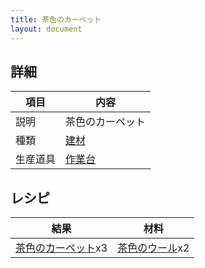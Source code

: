 ```yaml
---
title: 茶色のカーペット
layout: document
---
```

## 詳細

|項目|内容|
|---|---|
|説明|茶色のカーペット|
|種類|[建材](建材)|
|生産道具|[作業台](作業台)|

## レシピ

|結果|材料|
|---|---|
|[茶色のカーペット](茶色のカーペット)x3|[茶色のウール](茶色のウール)x2|

